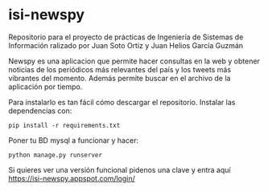 # isi-newspy
Repositorio para el proyecto de prácticas de Ingeniería de Sistemas de Información ralizado por Juan Soto Ortiz y Juan Helios García Guzmán

Newspy es una aplicacion que permite hacer consultas en la web y obtener noticias de los periódicos más relevantes del país y los tweets más vibrantes del momento. Además permite buscar en el archivo de la aplicación por tiempo.

Para instalarlo es tan fácil cómo descargar el repositorio. Instalar las dependencias con:

`pip install -r requirements.txt`

Poner tu BD mysql a funcionar y hacer:

`python manage.py runserver`

Si quieres ver una versión funcional pidenos una clave y entra aquí https://isi-newspy.appspot.com/login/
